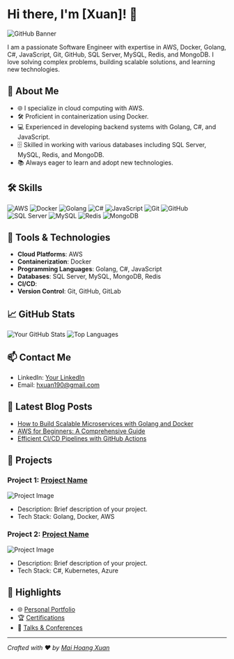 # Hi there, I'm [Xuan]! 👋

![GitHub Banner](https://example.com/banner-image.png)

I am a passionate Software Engineer with expertise in AWS, Docker, Golang, C#, JavaScript, Git, GitHub, SQL Server, MySQL, Redis, and MongoDB. I love solving complex problems, building scalable solutions, and learning new technologies.

## 🚀 About Me

- 🌐 I specialize in cloud computing with AWS.
- 🛠️ Proficient in containerization using Docker.
- 💻 Experienced in developing backend systems with Golang, C#, and JavaScript.
- 🗄️ Skilled in working with various databases including SQL Server, MySQL, Redis, and MongoDB.
- 📚 Always eager to learn and adopt new technologies.

## 🛠️ Skills

![AWS](https://img.shields.io/badge/AWS-232F3E?style=for-the-badge&logo=amazon-aws&logoColor=white)
![Docker](https://img.shields.io/badge/Docker-2496ED?style=for-the-badge&logo=docker&logoColor=white)
![Golang](https://img.shields.io/badge/Go-00ADD8?style=for-the-badge&logo=go&logoColor=white)
![C#](https://img.shields.io/badge/C%23-239120?style=for-the-badge&logo=c-sharp&logoColor=white)
![JavaScript](https://img.shields.io/badge/JavaScript-F7DF1E?style=for-the-badge&logo=javascript&logoColor=black)
![Git](https://img.shields.io/badge/Git-F05032?style=for-the-badge&logo=git&logoColor=white)
![GitHub](https://img.shields.io/badge/GitHub-181717?style=for-the-badge&logo=github&logoColor=white)
![SQL Server](https://img.shields.io/badge/SQL%20Server-CC2927?style=for-the-badge&logo=microsoft-sql-server&logoColor=white)
![MySQL](https://img.shields.io/badge/MySQL-4479A1?style=for-the-badge&logo=mysql&logoColor=white)
![Redis](https://img.shields.io/badge/Redis-DC382D?style=for-the-badge&logo=redis&logoColor=white)
![MongoDB](https://img.shields.io/badge/MongoDB-47A248?style=for-the-badge&logo=mongodb&logoColor=white)

## 🔧 Tools & Technologies

- **Cloud Platforms**: AWS
- **Containerization**: Docker
- **Programming Languages**: Golang, C#, JavaScript
- **Databases**: SQL Server, MySQL, MongoDB, Redis
- **CI/CD**: 
- **Version Control**: Git, GitHub, GitLab

## 📈 GitHub Stats

![Your GitHub Stats](https://github-readme-stats.vercel.app/api?username=yourusername&show_icons=true&theme=radical)
![Top Languages](https://github-readme-stats.vercel.app/api/top-langs/?username=yourusername&layout=compact&theme=radical)

## 📫 Contact Me

- LinkedIn: [Your LinkedIn]([https://www.linkedin.com/in/yourprofile/](https://www.linkedin.com/in/hxuan190/))
- Email: [hxuan190@gmail.com](mailto:hxuan190@gmail.com)

## 📝 Latest Blog Posts

<!-- BLOG-POST-LIST:START -->
- [How to Build Scalable Microservices with Golang and Docker](https://yourblog.com/scalable-microservices-golang-docker)
- [AWS for Beginners: A Comprehensive Guide](https://yourblog.com/aws-for-beginners)
- [Efficient CI/CD Pipelines with GitHub Actions](https://yourblog.com/cicd-github-actions)
<!-- BLOG-POST-LIST:END -->

## 📂 Projects

### Project 1: [Project Name](https://github.com/yourusername/project1)
![Project Image](https://example.com/project1-image.png)
- Description: Brief description of your project.
- Tech Stack: Golang, Docker, AWS

### Project 2: [Project Name](https://github.com/yourusername/project2)
![Project Image](https://example.com/project2-image.png)
- Description: Brief description of your project.
- Tech Stack: C#, Kubernetes, Azure

## 🌟 Highlights

- 🌐 [Personal Portfolio](https://yourportfolio.com)
- 🏆 [Certifications](https://yourcertifications.com)
- 🎤 [Talks & Conferences](https://yourtalks.com)

---

*Crafted with ❤️ by [Mai Hoang Xuan](https://github.com/hoangxuan912)*
